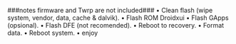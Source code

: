 ###notes firmware and Twrp are not included###
• Clean flash (wipe system, vendor, data, cache & dalvik).
• Flash ROM Droidxui 
• Flash GApps (opsional).
• Flash DFE (not recomended).
• Reboot to recovery.
• Format data.
• Reboot system.
• enjoy
